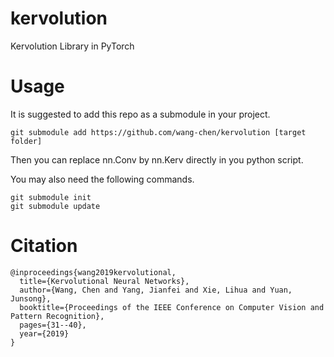 # kervolution
Kervolution Library in PyTorch

# Usage
It is suggested to add this repo as a submodule in your project.

    git submodule add https://github.com/wang-chen/kervolution [target folder]
    
Then you can replace nn.Conv by nn.Kerv directly in you python script.

You may also need the following commands.

    git submodule init
    git submodule update

# Citation

    @inproceedings{wang2019kervolutional,
      title={Kervolutional Neural Networks},
      author={Wang, Chen and Yang, Jianfei and Xie, Lihua and Yuan, Junsong},
      booktitle={Proceedings of the IEEE Conference on Computer Vision and Pattern Recognition},
      pages={31--40},
      year={2019}
    }
